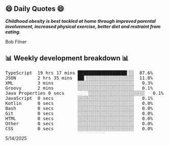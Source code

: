 ## 😄 Daily Quotes 😄

_**Childhood obesity is best tackled at home through improved parental involvement, increased physical exercise, better diet and restraint from eating.**_

Bob Filner



## 📊 Weekly development breakdown 📊

<pre>TypeScript  19 hrs 17 mins ██████████████████▍░░  87.6%
JSON        2 hrs 35 mins  ██▍░░░░░░░░░░░░░░░░░░  11.8%
XML         3 mins         ░░░░░░░░░░░░░░░░░░░░░   0.3%
Groovy      2 mins         ░░░░░░░░░░░░░░░░░░░░░   0.1%
Java Properties 0 secs         ░░░░░░░░░░░░░░░░░░░░░   0.1%
JavaScript  0 secs         ░░░░░░░░░░░░░░░░░░░░░   0.1%
Kotlin      0 secs         ░░░░░░░░░░░░░░░░░░░░░   0.0%
Bash        0 secs         ░░░░░░░░░░░░░░░░░░░░░   0.0%
Git         0 secs         ░░░░░░░░░░░░░░░░░░░░░   0.0%
HTML        0 secs         ░░░░░░░░░░░░░░░░░░░░░   0.0%
Other       0 secs         ░░░░░░░░░░░░░░░░░░░░░   0.0%
CSS         0 secs         ░░░░░░░░░░░░░░░░░░░░░   0.0%</pre>

5/14/2025